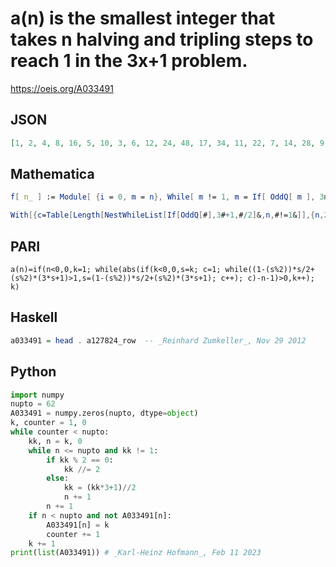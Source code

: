 # a\(n\) is the smallest integer that takes n halving and tripling steps to reach 1 in the 3x\+1 problem\.
https://oeis.org/A033491
## JSON
```JSON
[1, 2, 4, 8, 16, 5, 10, 3, 6, 12, 24, 48, 17, 34, 11, 22, 7, 14, 28, 9, 18, 36, 72, 25, 49, 98, 33, 65, 130, 43, 86, 172, 57, 114, 39, 78, 153, 305, 105, 203, 406, 135, 270, 540, 185, 361, 123, 246, 481, 169, 329, 641, 219, 427, 159, 295, 569, 1138, 379, 758, 283, 505]
```
## Mathematica
```Mathematica
f[ n_ ] := Module[ {i = 0, m = n}, While[ m != 1, m = If[ OddQ[ m ], 3m + 1, m/2 ]; i++ ]; i ]; a = Table[ 0, {75} ]; Do[ m = f[ n ]; If[ a[[ m + 1 ]] == 0, a[[ m + 1 ]] = n ], {n, 1, 1250} ]; a
```
```Mathematica
With[{c=Table[Length[NestWhileList[If[OddQ[#],3#+1,#/2]&,n,#!=1&]],{n,2000}]}, Flatten[Table[Position[c,i,1,1],{i,70}]]] (* _Harvey P. Dale_, Jan 06 2013 *)
```
## PARI
```PARI
a(n)=if(n<0,0,k=1; while(abs(if(k<0,0,s=k; c=1; while((1-(s%2))*s/2+(s%2)*(3*s+1)>1,s=(1-(s%2))*s/2+(s%2)*(3*s+1); c++); c)-n-1)>0,k++); k)
```
## Haskell
```Haskell
a033491 = head . a127824_row  -- _Reinhard Zumkeller_, Nov 29 2012
```
## Python
```Python
import numpy
nupto = 62
A033491 = numpy.zeros(nupto, dtype=object)
k, counter = 1, 0
while counter < nupto:
    kk, n = k, 0
    while n <= nupto and kk != 1:
        if kk % 2 == 0:
            kk //= 2
        else:
            kk = (kk*3+1)//2
            n += 1
        n += 1
    if n < nupto and not A033491[n]:
        A033491[n] = k
        counter += 1
    k += 1
print(list(A033491)) # _Karl-Heinz Hofmann_, Feb 11 2023
```
